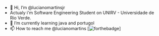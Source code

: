 - 👋 Hi, I’m @lucianomartinsjr
- Actualy i'm Software Engineering Student on UNIRV - Universidade de Rio Verde.
- 🌱 I’m currently learning java and portugol
- 📫 How to reach me @lucianomartins
[![forthebadge](https://forthebadge.com/images/badges/contains-17-coffee-cups.svg)]

